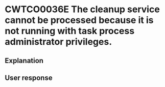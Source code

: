 # CWTCO0036E The cleanup service cannot be processed because it is not running with task process administrator privileges.

## Explanation

## User response